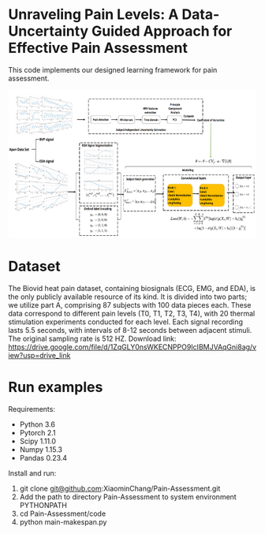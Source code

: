 #  Unraveling Pain Levels: A Data-Uncertainty Guided Approach for Effective Pain Assessment

This code implements our designed learning framework for pain assessment.

<img src="plots/arch.png"  width="600" height="300">

# Dataset
The Biovid heat pain dataset, containing biosignals (ECG, EMG, and EDA), is the only publicly available resource of its kind. It is divided into two parts; we utilize part A, comprising 87 subjects with 100 data pieces each. These data correspond to different pain levels (T0, T1, T2, T3, T4), with 20 thermal stimulation experiments conducted for each level. Each signal recording lasts 5.5 seconds, with intervals of 8-12 seconds between adjacent stimuli. The original sampling rate is 512 HZ.
Download link: https://drive.google.com/file/d/1ZqGLY0nsWKECNPPO9IcIBMJVAqGni8ag/view?usp=drive_link

# Run examples

Requirements:

* Python 3.6
* Pytorch 2.1
* Scipy 1.11.0 
* Numpy 1.15.3
* Pandas 0.23.4

Install and run:

1. git clone git@github.com:XiaominChang/Pain-Assessment.git 
2. Add the path to directory Pain-Assessment to system environment PYTHONPATH
3. cd Pain-Assessment/code
4. python main-makespan.py

